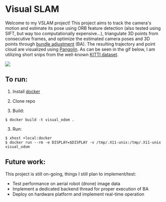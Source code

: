 # Visual SLAM
Welcome to my VSLAM project! This project aims to track the camera's motion and estimate its pose using ORB feature detection (also tested using SIFT, but way too computationally expensive...), triangulate 3D points from consecutive frames, and optimize the estimated camera poses and 3D points through [bundle adjustment](https://scipy-cookbook.readthedocs.io/items/bundle_adjustment.html) (BA). The resulting trajectory and point cloud are visualized using [Pangolin](https://github.com/gilbertgonz/pangolin). As can be seen in the gif below, I am utilizing short snips from the well-known [KITTI dataset](https://www.cvlibs.net/datasets/kitti/eval_odometry.php).

![](assets/results.gif)


## To run:
1. Install [docker](https://docs.docker.com/engine/install/)

2. Clone repo

3. Build:
```
$ docker build -t visual_odom .
```

3. Run:
```
$ xhost +local:docker
$ docker run --rm -e DISPLAY=$DISPLAY -v /tmp/.X11-unix:/tmp/.X11-unix visual_odom
```

## Future work:
This project is still on-going, things I still plan to implement/test:
- Test performance on aerial robot (drone) image data
- Implement a dedicated backend thread for proper execution of BA
- Deploy on hardware platform and implement real-time operation
